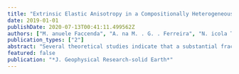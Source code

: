 ```yaml
---
title: "Extrinsic Elastic Anisotropy in a Compositionally Heterogeneous Earth's Mantle"
date: 2019-01-01
publishDate: 2020-07-13T00:41:11.499562Z
authors: ["M. anuele Faccenda", "A. na M. . G. . Ferreira", "N. icola Tisato", "C. arolina Lithgow-Bertelloni", "L. ars Stixrude", "G. iorgio Pennacchioni"]
publication_types: ["2"]
abstract: "Several theoretical studies indicate that a substantial fraction of the measured seismic anisotropy could be interpreted as extrinsic anisotropy associated with compositional layering in rocks, reducing the significance of strain-induced intrinsic anisotropy. Here we quantify the potential contribution of grain-scale and rock-scale compositional anisotropy to the observations by (i) combining effective medium theories with realistic estimates of mineral isotropic elastic properties and (ii) measuring velocities of synthetic seismic waves propagating through modeled strain-induced microstructures. It is shown that for typical mantle and oceanic crust subsolidus compositions, rock-scale compositional layering does not generate any substantial extrinsic anisotropy (<1%) because of the limited contrast in isotropic elastic moduli among different rocks. Quasi-laminated structures observed in subducting slabs using P and S wave scattering are often invoked as a source of extrinsic anisotropy, but our calculations show that they only generate minor seismic anisotropy (<0.1-0.2% of Vp and Vs radial anisotropy). More generally, rock-scale compositional layering, when present, cannot be detected with seismic anisotropy studies but mainly with wave scattering. In contrast, when grain-scale layering is present, significant extrinsic anisotropy could exist in vertically limited levels of the mantle such as in a mid-ocean ridge basalt-rich lower transition zone or in the uppermost lower mantle where foliated basalts and pyrolites display up to 2-3% Vp and 3-6% Vs radial anisotropy. Thus, seismic anisotropy observed around the 660-km discontinuity could be possibly related to grain-scale shape-preferred orientation. Extrinsic anisotropy can form also in a compositionally homogeneous mantle, where velocity variations associated with major phase transitions can generate up to 1% of positive radial anisotropy."
featured: false
publication: "*J. Geophysical Research-solid Earth*"
---
```


